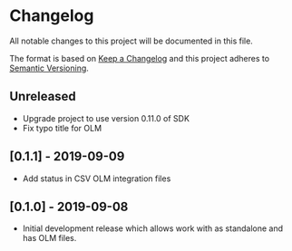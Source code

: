 # Changelog
All notable changes to this project will be documented in this file.

The format is based on [Keep a Changelog](http://keepachangelog.com/en/1.0.0/)
and this project adheres to [Semantic Versioning](http://semver.org/spec/v2.0.0.html).

## Unreleased

- Upgrade project to use version 0.11.0 of SDK
- Fix typo title for OLM

## [0.1.1] - 2019-09-09
- Add status in CSV OLM integration files 

## [0.1.0] - 2019-09-08
- Initial development release which allows work with as standalone and has OLM files. 